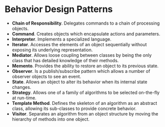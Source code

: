# Behavior Design Patterns

- **Chain of Responsibility**. Delegates commands to a chain of processing objects.
- **Command**. Creates objects which encapsulate actions and parameters.
- **Interpreter**. Implements a specialized language.
- **Iterator**. Accesses the elements of an object sequentially without exposing its underlying representation.
- **Mediator**. Allows loose coupling between classes by being the only class that has detailed knowledge of their methods.
- **Memento**. Provides the ability to restore an object to its previous state.
- **Observer**. Is a publish/subscribe pattern which allows a number of observer objects to see an event.
- **State**. Allows an object to alter its behavior when its internal state changes.
- **Strategy**. Allows one of a family of algorithms to be selected on-the-fly at run-time.
- **Template Method**. Defines the skeleton of an algorithm as an abstract class, allowing its sub-classes to provide concrete behavior.
- **Visitor**. Separates an algorithm from an object structure by moving the hierarchy of methods into one object.